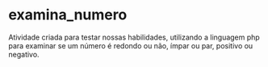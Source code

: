 # examina_numero
Atividade criada para testar nossas habilidades, utilizando a linguagem php para examinar se um número é redondo ou não, ímpar ou par, positivo ou negativo.
